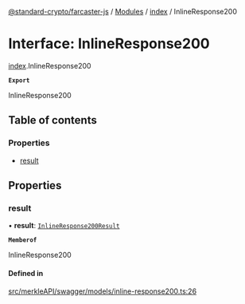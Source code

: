 [@standard-crypto/farcaster-js](../README.md) / [Modules](../modules.md) / [index](../modules/index.md) / InlineResponse200

# Interface: InlineResponse200

[index](../modules/index.md).InlineResponse200

**`Export`**

InlineResponse200

## Table of contents

### Properties

- [result](index.InlineResponse200.md#result)

## Properties

### result

• **result**: [`InlineResponse200Result`](index.InlineResponse200Result.md)

**`Memberof`**

InlineResponse200

#### Defined in

[src/merkleAPI/swagger/models/inline-response200.ts:26](https://github.com/standard-crypto/farcaster-js/blob/main/src/merkleAPI/swagger/models/inline-response200.ts#L26)
